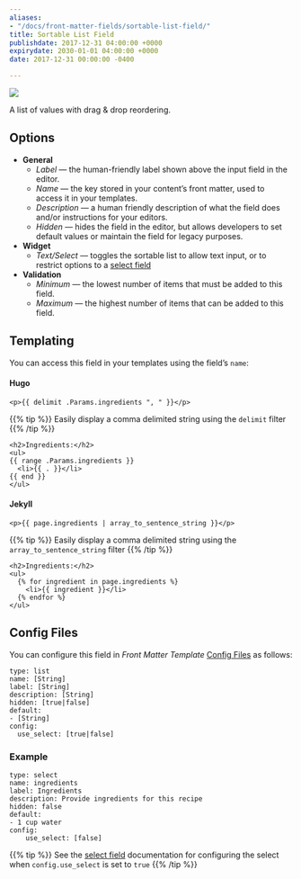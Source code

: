 ```yaml
---
aliases:
- "/docs/front-matter-fields/sortable-list-field/"
title: Sortable List Field
publishdate: 2017-12-31 04:00:00 +0000
expirydate: 2030-01-01 04:00:00 +0000
date: 2017-12-31 00:00:00 -0400

---
```


![](/uploads/2018/01/sortable-list-preview.png)

A list of values with drag & drop reordering.

## Options

- **General**
  - _Label_ &mdash; the human-friendly label shown above the input field in the editor.
  - _Name_ &mdash; the key stored in your content’s front matter, used to access it in your templates.
  - _Description_ &mdash; a human friendly description of what the field does and/or instructions for your editors.
  - _Hidden_ &mdash; hides the field in the editor, but allows developers to set default values or maintain the field for legacy purposes.
- **Widget**
  - _Text/Select_ &mdash; toggles the sortable list to allow text input, or to restrict options to a [select field](/docs/settings/fields/select)
- **Validation**
  - _Minimum_ &mdash; the lowest number of items that must be added to this field.
  - _Maximum_ &mdash; the highest number of items that can be added to this field.

## Templating
You can access this field in your templates using the field’s `name`:

#### Hugo
```
<p>{{ delimit .Params.ingredients ", " }}</p>
```

{{% tip %}}
Easily display a comma delimited string using the `delimit` filter
{{% /tip %}}

```
<h2>Ingredients:</h2>
<ul>
{{ range .Params.ingredients }}
  <li>{{ . }}</li>
{{ end }}
</ul> 
```

#### Jekyll
```
<p>{{ page.ingredients | array_to_sentence_string }}</p>
```

{{% tip %}}
Easily display a comma delimited string using the `array_to_sentence_string` filter
{{% /tip %}}

```
<h2>Ingredients:</h2>
<ul>
  {% for ingredient in page.ingredients %}
    <li>{{ ingredient }}</li>
  {% endfor %}
</ul>
```

## Config Files
You can configure this field in _Front Matter Template_ [Config Files](/docs/settings/config-files/) as follows:

```
type: list
name: [String]
label: [String]
description: [String]
hidden: [true|false]
default:
- [String]
config:
  use_select: [true|false]
```

### Example
```
type: select
name: ingredients
label: Ingredients
description: Provide ingredients for this recipe
hidden: false
default:
- 1 cup water
config:
    use_select: [false]
```

{{% tip %}}
See the [select field](/docs/settings/fields/select) documentation for configuring the select when `config.use_select` is set to `true`
{{% /tip %}}